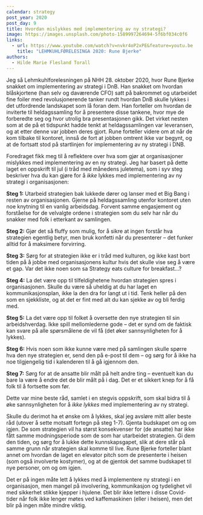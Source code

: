 ```yaml
---
calendar: strategy
post_year: 2020
post_day: 9
title: Hvordan mislykkes med implementering av ny strategi?
image: https://images.unsplash.com/photo-1589997264694-5f6bf034c0f6
links:
  - url: https://www.youtube.com/watch?v=nvkr4oP2xPE&feature=youtu.be
    title: "LEHMKUHLFØRELESINGA 2020: Rune Bjerke"
authors:
  - Hilde Marie Flesland Torall
---
```

Jeg så Lehmkuhlforelesningen på NHH 28. oktober 2020, hvor Rune Bjerke snakket om implementering av strategi i DnB. Han snakket om hvordan blåskjortene (han selv og daværende CFO) satt på bakrommet og utarbeidet fine foiler med revolusjonerende tanker rundt hvordan DnB skulle lykkes i det utfordrende landskapet som lå foran dem. Han forteller om hvordan de inviterte til heldagssamling for å presentere disse tankene, hvor mye de forberedte seg og hvor utrolig bra presentasjonen gikk. Det virket nesten som at de på et tidspunkt hadde tenkt at heldagssamlingen var leveransen, og at etter denne var jobben deres gjort. Rune forteller videre om at når de kom tilbake til kontoret, innså de fort at jobben omtrent ikke var begynt, og at de fortsatt stod på startlinjen for implementering av ny strategi i DNB.

Foredraget fikk meg til å reflektere over hva som gjør at organisasjoner mislykkes med implementering av en ny strategi. Jeg har basert på dette laget en oppskrift til jul (i tråd med månedens juletema), som i syv steg beskriver hva du kan gjøre for å *ikke* lykkes med implementering av ny strategi i organisasjonen:

**Steg 1:**
Utarbeid strategien bak lukkede dører og lanser med et Big Bang i resten av organisasjonen. Gjerne på heldagssamling utenfor kontoret uten noe knytning til en vanlig arbeidsdag. Forvent samme engasjement og forståelse for de velvalgte ordene i strategien som du selv har når du snakker med folk i etterkant av samlingen.

**Steg 2:**
Gjør det så fluffy som mulig, for å sikre at ingen forstår hva strategien egentlig betyr, men bruk konfetti når du presenterer – det funker alltid for å maksimere forvirring.

**Steg 3:**
Sørg for at strategien ikke er i tråd med kulturen, og ikke kast bort tiden på å jobbe med organisasjonens kultur hvis det skulle vise seg å være et gap. Var det ikke noen som sa Strategy eats culture for breakfast...?

**Steg 4:**
La det være opp til tilfeldighetene hvordan strategien spres i organisasjonen. Skulle du være så uheldig at du har laget en kommunikasjonsplan, ikke la den dra for langt ut i tid. Tenk heller på den som en sjekkliste, og at det er fint med alt du kan sjekke av og bli ferdig med.

**Steg 5:**
La det være opp til folket å oversette den nye strategien til sin arbeidshverdag. Ikke spill mellomlederne gode – det er synd om de faktisk kan svare på alle spørsmålene de vil få (det øker sannsynligheten for å lykkes).

**Steg 6:**
Hvis noen som ikke kunne være med på samlingen skulle spørre hva den nye strategien er, send den på e-post til dem – og sørg for å ikke ha noe tilgjengelig tid i kalenderen til å gå igjennom den.

**Steg 7:**
Sørg for at de ansatte blir målt på helt andre ting – eventuelt kan du bare la være å endre det de blir målt på i dag. Det er et sikkert knep for å få folk til å fortsette som før.

Dette var mine beste råd, samlet i en stegvis oppskrift, som skal bidra til å øke sannsynligheten for å *ikke lykkes* med implementering av ny strategi. 

Skulle du derimot ha et ønske om å lykkes, skal jeg avsløre mitt aller beste råd (utover å sette motsatt fortegn på steg 1-7). Gjenta budskapet om og om igjen. De som strategien vil ha størst konsekvenser for (de ansatte) har ikke fått samme modningsperiode som de som har utarbeidet strategien. Gi dem den tiden, og sørg for å lukke dette kunnskapsgapet, slik at dere står på samme grunn når strategien skal komme til live. Rune Bjerke forteller blant annet om hvordan de laget en elevator pitch som de presenterte i heisen (som også involverte kostymer), og at de gjentok det samme budskapet til nye personer, om og om igjen. 

Det er på ingen måte lett å lykkes med å implementere ny strategi i en organisasjon, men mangel på involvering, kommunikasjon og tydelighet vil med sikkerhet stikke kjepper i hjulene. Det blir ikke lettere i disse Covid-tider når folk ikke lenger møtes ved kaffemaskinen (eller i heisen), men det blir på ingen måte mindre viktig.